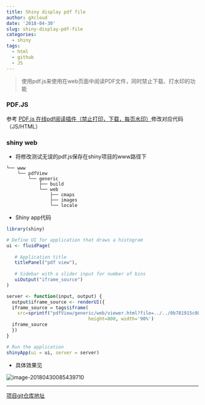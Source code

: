 ```yaml
---
title: Shiny display pdf file
author: gXcloud
date: '2018-04-30'
slug: shiny-display-pdf-file
categories:
  - shiny
tags:
  - html
  - github
  - JS
---
```



> 使用pdf.js来使用在web页面中阅读PDF文件，同时禁止下载、打水印的功能

### PDF.JS

参考 [PDF.js 在线pdf阅读插件（禁止打印，下载，每页水印）](https://blog.csdn.net/For_GG/article/details/78616063)修改对应代码（JS/HTML）

### shiny web 

- 将修改测试无误的pdf.js保存在shiny项目的www路径下

```shell
└── www
    └── pdfView
        └── generic
            ├── build
            └── web
                ├── cmaps
                ├── images
                └── locale
```



- Shiny app代码

```r
library(shiny)

# Define UI for application that draws a histogram
ui <- fluidPage(
   
   # Application title
   titlePanel("pdf view"),
   
   # Sidebar with a slider input for number of bins 
   uiOutput("iframe_source")
)

server <- function(input, output) {
  output$iframe_source <- renderUI({
  iframe_source = tags$iframe(
    src=sprintf("pdfView/generic/web/viewer.html?file=../../0b781915c086876a5eac6b1b30ba0d18.pdf"),
                              height=800, width='90%')
  iframe_source
  })
}

# Run the application 
shinyApp(ui = ui, server = server)
```

- 具体效果见

![image-20180430085439710](https://ws4.sinaimg.cn/large/006tKfTcgy1fqueep3orfj30oe0ic456.jpg)



------

[项目git仓库地址](https://github.com/xwydq/shiny-pdfview.git)



